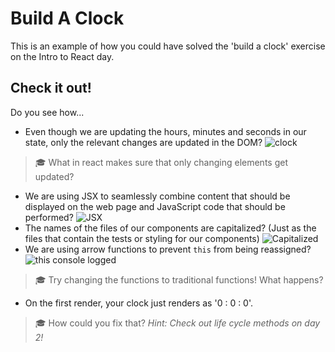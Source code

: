 # Build A Clock


This is an example of how you could have solved the 'build a clock' exercise on the Intro to React day.

## Check it out!

Do you see how...

* Even though we are updating the hours, minutes and seconds in our state, only the relevant changes are updated in the DOM? ![clock](https://cd.sseu.re/React_App_2018-08-22_10-11-27.png)
>  🎓  What in react makes sure that only changing elements get updated?
* We are using JSX to seamlessly combine content that should be displayed on the web page and JavaScript code that should be performed? ![JSX](https://cd.sseu.re/App.js__clock_2018-08-22_10-29-20.png)
* The names of the files of our components are capitalized? (Just as the files that contain the tests or styling for our components) ![Capitalized](https://cd.sseu.re/README.md__clock_2018-08-22_10-32-53.png)
* We are using arrow functions to prevent `this` from being reassigned? ![this console logged](https://cd.sseu.re/React_App_2018-08-22_10-19-12.png) 
>  🎓 Try changing the functions to traditional functions! What happens?
* On the first render, your clock just renders as '0 : 0 : 0'. 
>  🎓 How could you fix that? _Hint: Check out life cycle methods on day 2!_
